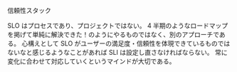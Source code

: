 信頼性スタック

SLO はプロセスであり、プロジェクトではない。 4 半期のようなロードマップを掲げて単純に解決できた！のようにやるものではなく、別のアプローチである。 心構えとして SLO がユーザーの満足度・信頼性を体現できているものではないなと感じるようなことがあれば SLI は設定し直さなければならない。 常に変化に合わせて対応していくというマインドが大切である。
